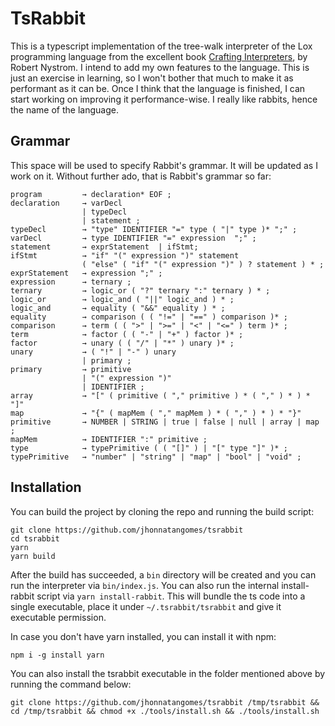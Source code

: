 # TsRabbit

This is a typescript implementation of the tree-walk interpreter of the Lox programming language from the excellent book [Crafting Interpreters], by Robert Nystrom. I intend to add my own features to the language. This is just an exercise in learning, so I won't bother that much to make it as performant as it can be. Once I think that the language is finished, I can start working on improving it performance-wise. I really like rabbits, hence the name of the language.

[crafting interpreters]: https://craftinginterpreters.com/

## Grammar

This space will be used to specify Rabbit's grammar. It will be updated as I work on it. Without further ado, that is Rabbit's grammar so far:

```
program         → declaration* EOF ;
declaration     → varDecl
                | typeDecl 
                | statement ; 
typeDecl        → "type" IDENTIFIER "=" type ( "|" type )* ";" ;
varDecl         → type IDENTIFIER "=" expression  ";" ;
statement       → exprStatement  | ifStmt;
ifStmt          → "if" "(" expression ")" statement
                ( "else" ( "if" "(" expression ")" ) ? statement ) * ;
exprStatement   → expression ";" ;
expression      → ternary ;
ternary         → logic_or ( "?" ternary ":" ternary ) * ;
logic_or        → logic_and ( "||" logic_and ) * ;
logic_and       → equality ( "&&" equality ) * ;
equality        → comparison ( ( "!=" | "==" ) comparison )* ;
comparison      → term ( ( ">" | ">=" | "<" | "<=" ) term )* ;
term            → factor ( ( "-" | "+" ) factor )* ;
factor          → unary ( ( "/" | "*" ) unary )* ;
unary           → ( "!" | "-" ) unary
                | primary ;
primary         → primitive
                | "(" expression ")"
                | IDENTIFIER ;
array           → "[" ( primitive ( "," primitive ) * ( "," ) * ) * "]"
map             → "{" ( mapMem ( "," mapMem ) * ( "," ) * ) * "}"
primitive       → NUMBER | STRING | true | false | null | array | map ;
mapMem          → IDENTIFIER ":" primitive ;
type            → typePrimitive ( ( "[]" ) | "[" type "]" )* ;
typePrimitive   → "number" | "string" | "map" | "bool" | "void" ;
```

## Installation

You can build the project by cloning the repo and running the build script:

```
git clone https://github.com/jhonnatangomes/tsrabbit
cd tsrabbit
yarn
yarn build
```

After the build has succeeded, a `bin` directory will be created and you can run the interpreter via `bin/index.js`. You can also run the internal install-rabbit script via `yarn install-rabbit`. This will bundle the ts code into a single executable, place it under `~/.tsrabbit/tsrabbit` and give it executable permission.

In case you don't have yarn installed, you can install it with npm:

```
npm i -g install yarn
```

You can also install the tsrabbit executable in the folder mentioned above by running the command below:

```
git clone https://github.com/jhonnatangomes/tsrabbit /tmp/tsrabbit && cd /tmp/tsrabbit && chmod +x ./tools/install.sh && ./tools/install.sh
```
